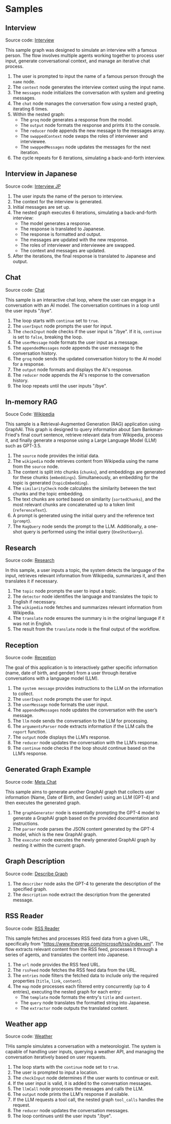 # Samples


## Interview

Source code: [Interview](../../agents/llm_agents/samples/llm/interview.ts)

This sample graph was designed to simulate an interview with a famous person. The flow involves multiple agents working together to process user input, generate conversational context, and manage an iterative chat process.

1. The user is prompted to input the name of a famous person through the `name` node.
2. The `context` node generates the interview context using the input name.
3. The `messages` node initializes the conversation with system and greeting messages.
4. The `chat` node manages the conversation flow using a nested graph, iterating 6 times.
5. Within the nested graph:
   - The `groq` node generates a response from the model.
   - The `output` node formats the response and prints it to the console.
   - The `reducer` node appends the new message to the messages array.
   - The `swappedContext` node swaps the roles of interviewer and interviewee.
   - The `swappedMessages` node updates the messages for the next iteration.
6. The cycle repeats for 6 iterations, simulating a back-and-forth interview.

## Interview in Japanese

Source code: [Interview JP](../../agents/llm_agents/samples/llm/interview_jp.ts)

1. The user inputs the name of the person to interview.
2. The context for the interview is generated.
3. Initial messages are set up.
4. The nested graph executes 6 iterations, simulating a back-and-forth interview:
   - The model generates a response.
   - The response is translated to Japanese.
   - The response is formatted and output.
   - The messages are updated with the new response.
   - The roles of interviewer and interviewee are swapped.
   - The context and messages are updated.
5. After the iterations, the final response is translated to Japanese and output.

## Chat

Source code: [Chat](../../agents/llm_agents/samples/interaction/chat.ts)

This sample is an interactive chat loop, where the user can engage in a conversation with an AI model. The conversation continues in a loop until the user inputs "/bye".

1. The loop starts with `continue` set to `true`.
2. The `userInput` node prompts the user for input.
3. The `checkInput` node checks if the user input is "/bye". If it is, `continue` is set to `false`, breaking the loop.
4. The `userMessage` node formats the user input as a message.
5. The `appendedMessages` node appends the user message to the conversation history.
6. The `groq` node sends the updated conversation history to the AI model for a response.
7. The `output` node formats and displays the AI's response.
8. The `reducer` node appends the AI's response to the conversation history.
9. The loop repeats until the user inputs "/bye".

## In-memory RAG

Souce Code: [Wikipedia](../../agents/llm_agents/samples/interaction/wikipedia.ts)

This sample is a Retrieval-Augmented Generation (RAG) application using GraphAI. This graph is designed to query information about Sam Bankman-Fried's final court sentence, retrieve relevant data from Wikipedia, process it, and finally generate a response using a Large Language Model (LLM) such as GPT-3.5.

1. The `source` node provides the initial data.
2. The `wikipedia` node retrieves content from Wikipedia using the name from the `source` node.
3. The content is split into chunks (`chunks`), and embeddings are generated for these chunks (`embeddings`). Simultaneously, an embedding for the topic is generated (`topicEmbedding`).
4. The `similarityCheck` node calculates the similarity between the text chunks and the topic embedding.
5. The text chunks are sorted based on similarity (`sortedChunks`), and the most relevant chunks are concatenated up to a token limit (`referenceText`).
6. A prompt is generated using the initial query and the reference text (`prompt`).
7. The `RagQuery` node sends the prompt to the LLM. Additionally, a one-shot query is performed using the initial query (`OneShotQuery`).

## Research

Source code: [Research](../../agents/llm_agents/samples/llm/research.ts)

In this sample, a user inputs a topic, the system detects the language of the input, retrieves relevant information from Wikipedia, summarizes it, and then translates it if necessary.

1. The `topic` node prompts the user to input a topic.
2. The `detector` node identifies the language and translates the topic to English if necessary.
3. The `wikipedia` node fetches and summarizes relevant information from Wikipedia.
4. The `translate` node ensures the summary is in the original language if it was not in English.
5. The result from the `translate` node is the final output of the workflow.

## Reception

Source code: [Reception](../../agents/llm_agents/samples/interaction/reception.ts)

The goal of this application is to interactively gather specific information (name, date of birth, and gender) from a user through iterative conversations with a language model (LLM).

1. The `system message` provides instructions to the LLM on the information to collect.
2. The `userInput` node prompts the user for input.
3. The `userMessage` node formats the user input.
4. The `appendedMessages` node updates the conversation with the user’s message.
5. The `llm` node sends the conversation to the LLM for processing.
6. The `argumentsParser` node extracts information if the LLM calls the `report` function.
7. The `output` node displays the LLM’s response.
8. The `reducer` node updates the conversation with the LLM’s response.
9. The `continue` node checks if the loop should continue based on the LLM’s response.

## Generated Graph Example

Source code: [Meta Chat](../../agents/llm_agents/samples/interaction/metachat.ts)

This sample aims to generate another GraphAI graph that collects user information (Name, Date of Birth, and Gender) using an LLM (GPT-4) and then executes the generated graph.

1. The `graphGenerator` node is essentially prompting the GPT-4 model to generate a GraphAI graph based on the provided documentation and instructions.
2. The `parser` node parses the JSON content generated by the GPT-4 model, which is the new GraphAI graph.
3. The `executer` node executes the newly generated GraphAI graph by nesting it within the current graph.

## Graph Description

Source code: [Describe Graph](../../agents/llm_agents/samples/llm/describe_graph.ts)

1. The `describer` node asks the GPT-4 to generate the description of the specified graph.
2. The `description` node extract the description from the generated message.

## RSS Reader

Source code: [RSS Reader](../../agents/llm_agents/samples/net/rss.ts)

This sample fetches and processes RSS feed data from a given URL, specifically from "https://www.theverge.com/microsoft/rss/index.xml". The flow extracts relevant content from the RSS feed, processes it through a series of agents, and translates the content into Japanese.

1. The `url` node provides the RSS feed URL.
2. The `rssFeed` node fetches the RSS feed data from the URL.
3. The `entries` node filters the fetched data to include only the required properties (`title`, `link`, `content`).
4. The `map` node processes each filtered entry concurrently (up to 4 entries), executing the nested graph for each entry:
   - The `template` node formats the entry's `title` and `content`.
   - The `query` node translates the formatted string into Japanese.
   - The `extractor` node outputs the translated content.

## Weather app

Source code: [Weather](../../agents/llm_agents/samples/net/weather.ts)

THis sample simulates a conversation with a meteorologist. The system is capable of handling user inputs, querying a weather API, and managing the conversation iteratively based on user requests.

1. The loop starts with the `continue` node set to `true`.
2. The user is prompted to input a location.
3. The `checkInput` node determines if the user wants to continue or exit.
4. If the user input is valid, it is added to the conversation messages.
5. The `llmCall` node processes the messages and calls the LLM.
6. The `output` node prints the LLM's response if available.
7. If the LLM requests a tool call, the nested graph `tool_calls` handles the request.
8. The `reducer` node updates the conversation messages.
9. The loop continues until the user inputs "/bye".
